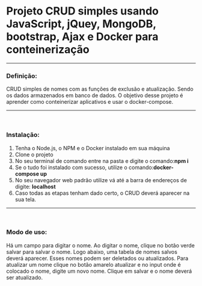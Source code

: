 <h1>Projeto CRUD simples usando JavaScript, jQuey, MongoDB, bootstrap, Ajax e Docker para conteinerização </h1>
<hr>
<h3>Definição:</h3>
<p>CRUD simples de nomes com as funções de exclusão e atualização. Sendo os dados armazenados em banco de dados.
O objetivo desse projeto é aprender como conteinerizar aplicativos e usar o docker-compose.</p>
<hr>
<br>
<h3>Instalação:</h3>
<ol>
<li>Tenha o Node.js, o NPM e o Docker instalado em sua máquina</li>
<li>Clone o projeto</li>
<li>No seu terminal de comando entre na pasta e digite o comando:<strong>npm i</strong></li>
<li>Se o tudo foi instalado com sucesso, utilize o comando:<strong>docker-compose up</strong></li>
<li>No seu navegador web padrão utilize vá até a barra de endereços de digite: <strong>localhost</strong></li>
<li>Caso todas as etapas tenham dado certo, o CRUD deverá aparecer na sua tela.</li>
</ol>
<hr>
<br>
<h3>Modo de uso:</h3>
<p>Há um campo para digitar o nome. Ao digitar o nome, clique no botão verde salvar para salvar o nome. Logo abaixo, uma 
tabela de nomes salvos deverá aparecer. Esses nomes podem ser deletados ou atualizados. Para atualizar um nome
clique no botão amarelo atualizar e no input onde é colocado o nome, digite um novo nome. Clique em salvar e o nome deverá ser atualizado.</p>